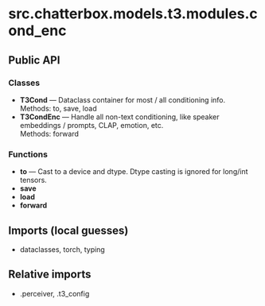# src.chatterbox.models.t3.modules.cond_enc

## Public API

### Classes
- **T3Cond** — Dataclass container for most / all conditioning info.  
  Methods: to, save, load
- **T3CondEnc** — Handle all non-text conditioning, like speaker embeddings / prompts, CLAP, emotion, etc.  
  Methods: forward

### Functions
- **to** — Cast to a device and dtype. Dtype casting is ignored for long/int tensors.
- **save**
- **load**
- **forward**

## Imports (local guesses)
- dataclasses, torch, typing

## Relative imports
- .perceiver, .t3_config